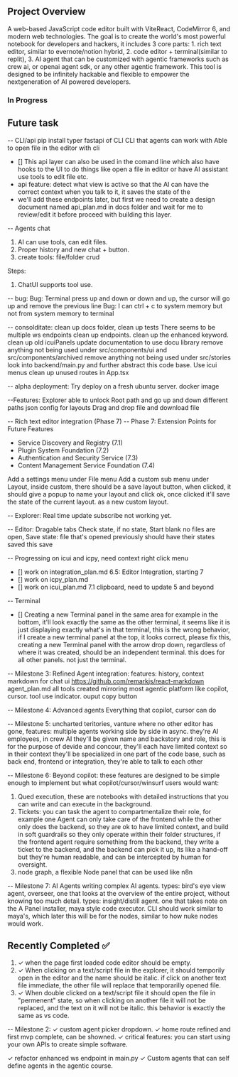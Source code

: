 ## Project Overview
A web-based JavaScript code editor built with ViteReact, CodeMirror 6, and modern web technologies. The goal is to create the world's most powerful notebook for developers and hackers, it includes 3 core parts: 1. rich text editor, similar to evernote/notion hybrid, 2. code editor + terminal(similar to replit), 3. AI agent that can be customized with agentic frameworks such as crew ai, or openai agent sdk, or any other agentic framework. This tool is designed to be infinitely hackable and flexible to empower the nextgeneration of AI powered developers.

### In Progress

## Future task
-- CLI/api
pip install typer fastapi of CLI
CLI that agents can work with
Able to open file in the editor with cli

- [] This api layer can also be used in the comand line which also have hooks to the UI to do things like open a file in editor or have AI assistant use tools to edit file etc.
- api feature: detect what view is active so that the AI can have the correct context when you talk to it, it saves the state of the
- we'll add these endpoints later, but first we need to create a design document named api_plan.md in docs folder and wait for me to review/edit it before proceed with building this layer.

-- Agents chat
1. AI can use tools, can edit files.
2. Proper history and new chat + button.
3. create tools: file/folder crud

Steps:
1. ChatUI supports tool use.

-- bug:
Bug: Terminal press up and down or down and up, the cursor will go up and remove the previous line
Bug: I can ctrl + c to system memory but not from system memory to terminal

-- consolditate:
clean up docs folder, clean up tests
There seems to be multiple ws endpoints clean up endpoints.
clean up the enhanced keyword.
clean up old icuiPanels
update documentation to use docu library
remove anything not being used under src/components/ui and src/components/archived
remove anything not being used under src/stories
look into backend/main.py and further abstract this code base.
Use icui menus
clean up unused routes in App.tsx

-- alpha deployment:
Try deploy on a fresh ubuntu server.
docker image

--Features:
Explorer able to unlock Root path and go up and down different paths
json config for layouts
Drag and drop file and download file

-- Rich text editor integration (Phase 7)
-- Phase 7: Extension Points for Future Features
  - Service Discovery and Registry (7.1)
  - Plugin System Foundation (7.2) 
  - Authentication and Security Service (7.3)
  - Content Management Service Foundation (7.4)

Add a settings menu under File menu
Add a custom sub menu under Layout, inside custom, there should be a save layout button, when clicked, it should give a popup to name your layout and click ok, once clicked it'll save the state of the current layout. as a new custom layout.

-- Explorer:
Real time update subscribe not working yet.

-- Editor:
Dragable tabs
Check state, if no state, Start blank no files are open, 
Save state: file that's opened previously should have their states saved this save 

-- Progressing on icui and icpy, need context right click menu
- [] work on integration_plan.md 6.5: Editor Integration, starting 7
- [] work on icpy_plan.md 
- [] work on icui_plan.md 7.1 clipboard, need to update 5 and beyond

-- Terminal
- [] Creating a new Terminal panel in the same area for example in the bottom, it'll look exactly the same as the other terminal, it seems like it is just displaying exactly what's in that terminal, this is the wrong behavior, if I create a new terminal panel at the top, it looks correct, please fix this, creating a new Terminal panel with the arrow drop down, regardless of where it was created, should be an independent terminal. this does for all other panels. not just the terminal.


-- Milestone 3:
Refined Agent integration:
features: history, context
markdown for chat ui https://github.com/remarkjs/react-markdown
agent_plan.md
all tools created mirroring most agentic platform like copilot, cursor.
tool use indicator.
ouput copy button

-- Milestone 4:
Advanced agents
Everything that copilot, cursor can do

-- Milestone 5:
uncharted teritories, vanture where no other editor has gone, features:
multiple agents working side by side in async. they're AI employees, in crew AI they'll be given name and backstory and role, this is for the purpose of devide and concour, they'll each have limited context so in their context they'll be specialized in one part of the code base, such as back end, frontend or integration, they're able to talk to each other

-- Milestone 6:
Beyond copilot: these features are designed to be simple enough to implement but what copilot/cursor/winsurf users would want:
1. Qued execution, these are notebooks with detailed instructions that you can write and can execute in the background.
2. Tickets: you can task the agent to compartmentalize their role, for example one Agent can only take care of the frontend while the other only does the backend, so they are ok to have limited context, and build in soft guardrails so they only operate within their folder structures, if the frontend agent require something from the backend, they write a ticket to the backend, and the backend can pick it up, its like a hand-off but they're human readable, and can be intercepted by human for oversight.
3. node graph, a flexible Node panel that can be used like n8n 

-- Milestone 7:
AI Agents writing complex AI agents.
types: bird's eye view agent, overseer, one that looks at the overview of the entire project, without knowing too much detail.
types: insight/distill agent. one that takes note on the 
A Panel installer,
maya style code executor.
CLI should work similar to maya's, which later this will be for the nodes, similar to how nuke nodes would work.

## Recently Completed ✅
1. ✓ when the page first loaded code editor should be empty.
2. ✓ When clicking on a text/script file in the explorer, it should temporily open in the editor and the name should be italic. if click on another text file immediate, the other file will replace that temporarilly opened file.
3. ✓ When double clicked on a text/script file it should open the file in "permenent" state, so when clicking on another file it will not be replaced, and the text on it will not be italic. this behavior is exactly the same as vs code.

-- Milestone 2:
✓ custom agent picker dropdown.
✓ home route refined and first mvp complete, can be showned.
✓ critical features: you can start using your own APIs to create simple software.

✓ refactor enhanced ws endpoint in main.py
✓ Custom agents that can self define agents in the agentic course.